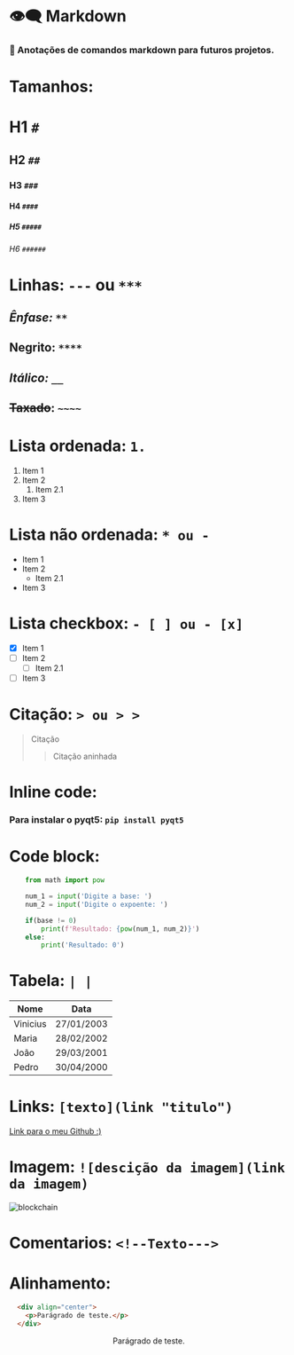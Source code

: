 # :eye_speech_bubble: Markdown

### :page_with_curl: Anotações de comandos markdown para futuros projetos.

<!--Headings--->
# Tamanhos:
# H1 `#` 
## H2 `##` 
### H3 `###` 
#### H4 `####` 
##### H5 `#####`  
###### H6 `######` 

<!--Dividers--->
# Linhas: `---` ou `***`

<!--Ênfase--->
## *Ênfase:* `**`

<!--Negrito--->
## **Negrito:** `****`

<!--Itálico--->
## _Itálico:_ `__`

<!--Taxado--->
## ~~Taxado~~: `~~~~`

<!--Lista ordenada--->
# Lista ordenada: `1.`
1. Item 1
1. Item 2
   1. Item 2.1 
2. Item 3

<!--Lista não ordenada--->
# Lista não ordenada: `* ou -`
* Item 1
* Item 2
  * Item 2.1 
* Item 3

<!--Lista checkbox--->
# Lista checkbox: `- [ ] ou - [x]`
- [x] Item 1
- [ ] Item 2
  - [ ] Item 2.1
- [ ] Item 3

<!--Citação--->
# Citação: `> ou > >`
> Citação 
> > Citação aninhada

<!--Inline code--->
# Inline code: 
### Para instalar o pyqt5: `pip install pyqt5`

<!--Code block--->
# Code block:
```python
    from math import pow

    num_1 = input('Digite a base: ')
    num_2 = input('Digite o expoente: ')

    if(base != 0)
        print(f'Resultado: {pow(num_1, num_2)}')
    else:
        print('Resultado: 0')
```

<!--Tabela--->
# Tabela:  `| |`
| Nome     | Data       |
| -------- | ---------- |
| Vinicius | 27/01/2003 |
| Maria    | 28/02/2002 |
| João     | 29/03/2001 |
| Pedro    | 30/04/2000 |

<!--Links--->
# Links: `[texto](link "titulo")`
[Link para o meu Github :)](https://github.com/ViiniciusK9 "Meu Github")

<!--Imagem--->
# Imagem: `![descição da imagem](link da imagem)`
![blockchain](https://cdn-icons-png.flaticon.com/512/2152/2152488.png)

<!--Comentarios--->
# Comentarios: `<!--Texto--->`

<!--Alinhamento--->
# Alinhamento:
```html
  <div align="center">
    <p>Parágrado de teste.</p>
  </div>
```
<div align="center">
  <p>Parágrado de teste.</p>
</div>
